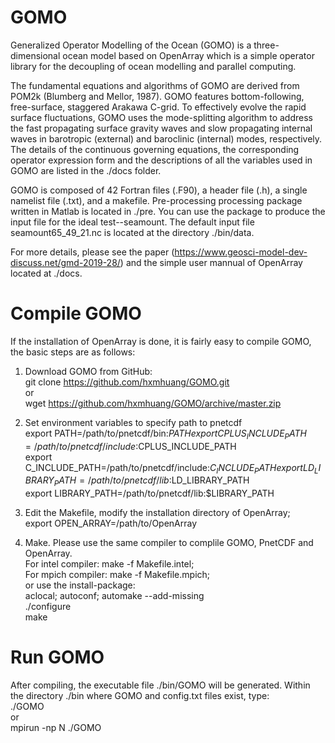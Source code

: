 # GOMO
Generalized Operator Modelling of the Ocean (GOMO) is a three-dimensional ocean model based on OpenArray which is a simple operator library for the decoupling of ocean modelling and parallel computing.

The fundamental equations and algorithms of GOMO are derived from POM2k (Blumberg and Mellor, 1987). GOMO features bottom-following, free-surface, staggered Arakawa C-grid. To effectively evolve the rapid surface fluctuations, GOMO uses the mode-splitting algorithm to address the fast propagating surface gravity waves and slow propagating internal waves in barotropic (external) and baroclinic (internal) modes, respectively. The details of the continuous governing equations, the corresponding operator expression form and the descriptions of all the variables used in GOMO are listed in the ./docs folder.

GOMO is composed of 42 Fortran files (.F90), a header file (.h), a single namelist file (.txt), and a makefile. Pre-processing processing package written in Matlab is located in ./pre. You can use the package to produce the input file for the ideal test--seamount. The default input file seamount65_49_21.nc is located at the directory ./bin/data. 

For more details, please see the paper (https://www.geosci-model-dev-discuss.net/gmd-2019-28/) and the simple user mannual of OpenArray located at ./docs.

# Compile GOMO
If the installation of OpenArray is done, it is fairly easy to compile GOMO, the basic steps are as follows:

  1) Download GOMO from GitHub:  
        git clone https://github.com/hxmhuang/GOMO.git   
     or  
        wget https://github.com/hxmhuang/GOMO/archive/master.zip  

  2) Set environment variables to specify path to pnetcdf   
        export PATH=/path/to/pnetcdf/bin:$PATH   
        export CPLUS_INCLUDE_PATH=/path/to/pnetcdf/include:$CPLUS_INCLUDE_PATH    
	export C_INCLUDE_PATH=/path/to/pnetcdf/include:$C_INCLUDE_PATH   
        export LD_LIBRARY_PATH=/path/to/pnetcdf/lib:$LD_LIBRARY_PATH    
        export LIBRARY_PATH=/path/to/pnetcdf/lib:$LIBRARY_PATH   

  3) Edit the Makefile, modify the installation directory of OpenArray;  
        export OPEN_ARRAY=/path/to/OpenArray

  4) Make. Please use the same compiler to complile GOMO, PnetCDF and OpenArray.  
        For intel compiler: make -f Makefile.intel;  
        For mpich compiler: make -f Makefile.mpich;  
     or  use the install-package:  
        aclocal; autoconf; automake --add-missing  
	./configure  
        make  

# Run GOMO
After compiling, the executable file ./bin/GOMO will be generated. Within the directory ./bin where GOMO and config.txt files exist, type:   
  ./GOMO   
or  
  mpirun -np N ./GOMO   
